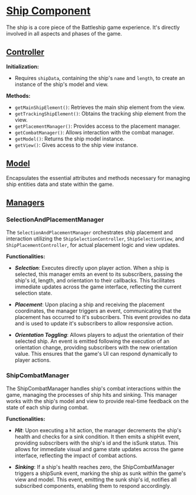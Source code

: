 # [Ship Component](../README.md#components-overview)

The ship is a core piece of the Battleship game experience. It's directly involved in all aspects
and phases of the game.

## [Controller](../README.md#controller)

**Initialization:**

- Requires `shipData`, containing the ship's `name` and `length`, to create an instance of the
  ship's model and view.

**Methods:**

- `getMainShipElement()`: Retrieves the main ship element from the view.
- `getTrackingShipElement()`: Obtains the tracking ship element from the view.
- `getPlacementManager()`: Provides access to the placement manager.
- `getCombatManager()`: Allows interaction with the combat manager.
- `getModel()`: Returns the ship model instance.
- `getView()`: Gives access to the ship view instance.

## [Model](../README.md#model)

Encapsulates the essential attributes and methods necessary for managing ship entities data and
state within the game.

## [Managers](../README.md#managers)

### SelectionAndPlacementManager

The `SelectionAndPlacementManager` orchestrates ship placement and interaction utilizing the
`ShipSelectionController`, `ShipSelectionView`, and `ShipPlacementController`, for actual placement
logic and view updates.

**Functionalities:**

- **_Selection_**: Executes directly upon player action. When a ship is selected, this manager emits
  an event to its subscribers, passing the ship's id, length, and orientation to their callbacks.
  This facilitates immediate updates across the game interface, reflecting the current selection
  state.

- **_Placement_**: Upon placing a ship and receiving the placement coordinates, the manager triggers
  an event, communicating that the placement has occurred to it's subscribers. This event provides
  no data and is used to update it's subscribers to allow responsive action.

- **_Orientation Toggling_**: Allows players to adjust the orientation of their selected ship. An
  event is emitted following the execution of an orientation change, providing subscribers with the
  new orientation value. This ensures that the game's UI can respond dynamically to player actions.

### ShipCombatManager

The ShipCombatManager handles ship's combat interactions within the game, managing the processes of
ship hits and sinking. This manager works with the ship's model and view to provide real-time
feedback on the state of each ship during combat.

**Functionalities:**

- **_Hit_**: Upon executing a hit action, the manager decrements the ship's health and checks for a
  sink condition. It then emits a shipHit event, providing subscribers with the ship's id and the
  isSunk status. This allows for immediate visual and game state updates across the game interface,
  reflecting the impact of combat actions.

- **_Sinking_**: If a ship's health reaches zero, the ShipCombatManager triggers a shipSunk event,
  marking the ship as sunk within the game's view and model. This event, emitting the sunk ship's
  id, notifies all subscribed components, enabling them to respond accordingly.
